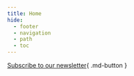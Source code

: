 ```yaml
---
title: Home
hide:
  - footer
  - navigation
  - path
  - toc
---
```


[Subscribe to our newsletter](#){ .md-button }

<style>
  body {
    background-image: url(https://www.w3schools.com/images/lynx_landing.png), url(https://assets.ine.com/certifications/badges/eJPT.png);
    /* background-image: url(https://www.w3schools.com/images/lynx_landing.png), url(https://www.w3schools.com/images/background_in_space.gif); */
    background-repeat: no-repeat, repeat;
    background-position: right bottom, center center /*left top*/;
  }
</style>
